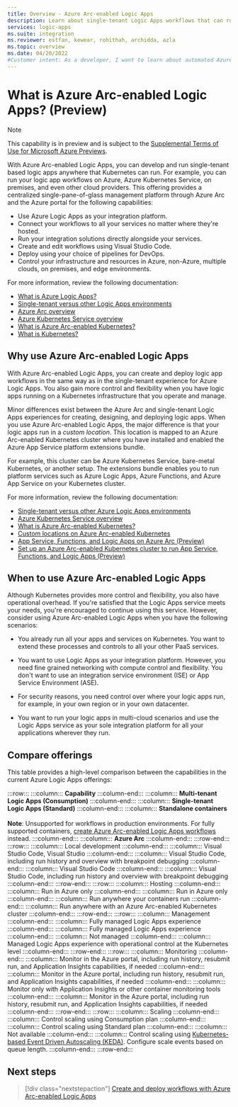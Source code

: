 ```yaml
---
title: Overview - Azure Arc-enabled Logic Apps
description: Learn about single-tenant Logic Apps workflows that can run anywhere that Kubernetes can run.
services: logic-apps
ms.suite: integration
ms.reviewer: estfan, kewear, rohithah, archidda, azla
ms.topic: overview
ms.date: 04/20/2022
#Customer intent: As a developer, I want to learn about automated Azure Arc-enabled logic app workflows that can run anywhere that Kubernetes can run.
---
```


# What is Azure Arc-enabled Logic Apps? (Preview)

> [!NOTE]
> This capability is in preview and is subject to the 
> [Supplemental Terms of Use for Microsoft Azure Previews](https://azure.microsoft.com/support/legal/preview-supplemental-terms/).

With Azure Arc-enabled Logic Apps, you can develop and run single-tenant based logic apps anywhere that Kubernetes can run. For example, you can run your logic app workflows on Azure, Azure Kubernetes Service, on premises, and even other cloud providers. This offering provides a centralized single-pane-of-glass management platform through Azure Arc and the Azure portal for the following capabilities:

- Use Azure Logic Apps as your integration platform.
- Connect your workflows to all your services no matter where they're hosted.
- Run your integration solutions directly alongside your services.
- Create and edit workflows using Visual Studio Code.
- Deploy using your choice of pipelines for DevOps.
- Control your infrastructure and resources in Azure, non-Azure, multiple clouds, on premises, and edge environments.

For more information, review the following documentation:

- [What is Azure Logic Apps?](../logic-apps/logic-apps-overview.md)
- [Single-tenant versus other Logic Apps environments](../logic-apps/single-tenant-overview-compare.md)
- [Azure Arc overview](../azure-arc/overview.md)
- [Azure Kubernetes Service overview](../aks/intro-kubernetes.md)
- [What is Azure Arc-enabled Kubernetes?](../azure-arc/kubernetes/overview.md)
- [What is Kubernetes?](https://kubernetes.io/docs/concepts/overview/what-is-kubernetes/)

<a name="why-use"></a>

## Why use Azure Arc-enabled Logic Apps

With Azure Arc-enabled Logic Apps, you can create and deploy logic app workflows in the same way as in the single-tenant experience for Azure Logic Apps. You also gain more control and flexibility when you have logic apps running on a Kubernetes infrastructure that you operate and manage.

Minor differences exist between the Azure Arc and single-tenant Logic Apps experiences for creating, designing, and deploying logic apps. When you use Azure Arc-enabled Logic Apps, the major difference is that your logic apps run in a *custom location*. This location is mapped to an Azure Arc-enabled Kubernetes cluster where you have installed and enabled the Azure App Service platform extensions bundle.

For example, this cluster can be Azure Kubernetes Service, bare-metal Kubernetes, or another setup. The extensions bundle enables you to run platform services such as Azure Logic Apps, Azure Functions, and Azure App Service on your Kubernetes cluster.

For more information, review the following documentation:

- [Single-tenant versus other Azure Logic Apps environments](../logic-apps/single-tenant-overview-compare.md)
- [Azure Kubernetes Service overview](../aks/intro-kubernetes.md)
- [What is Azure Arc-enabled Kubernetes?](../azure-arc/kubernetes/overview.md)
- [Custom locations on Azure Arc-enabled Kubernetes](../azure-arc/kubernetes/conceptual-custom-locations.md)
- [App Service, Functions, and Logic Apps on Azure Arc (Preview)](../app-service/overview-arc-integration.md)
- [Set up an Azure Arc-enabled Kubernetes cluster to run App Service, Functions, and Logic Apps (Preview)](../app-service/manage-create-arc-environment.md)

<a name="when-to-use"></a>

## When to use Azure Arc-enabled Logic Apps

Although Kubernetes provides more control and flexibility, you also have operational overhead. If you're satisfied that the Logic Apps service meets your needs, you're encouraged to continue using this service. However, consider using Azure Arc-enabled Logic Apps when you have the following scenarios:

- You already run all your apps and services on Kubernetes. You want to extend these processes and controls to all your other PaaS services.

- You want to use Logic Apps as your integration platform. However, you need fine grained networking with compute control and flexibility. You don't want to use an integration service environment (ISE) or App Service Environment (ASE).

- For security reasons, you need control over where your logic apps run, for example, in your own region or in your own datacenter. 

- You want to run your logic apps in multi-cloud scenarios and use the Logic Apps service as your sole integration platform for all your applications wherever they run.

<a name="compare"></a>

## Compare offerings

This table provides a high-level comparison between the capabilities in the current Azure Logic Apps offerings:

:::row:::
   :::column:::
      **Capability**
   :::column-end:::
   :::column:::
      **Multi-tenant Logic Apps (Consumption)**
   :::column-end:::
   :::column:::
      **Single-tenant Logic Apps (Standard)**
   :::column-end:::
   :::column:::
      **Standalone containers** <br><br>**Note**: Unsupported for workflows in production environments. For fully supported containers, [create Azure Arc-enabled Logic Apps workflows](azure-arc-enabled-logic-apps-create-deploy-workflows.md) instead.
   :::column-end:::
   :::column:::
      **Azure Arc**
   :::column-end:::
:::row-end:::
:::row:::
   :::column:::
      Local development
   :::column-end:::
   :::column:::
      Visual Studio Code, Visual Studio
   :::column-end:::
   :::column:::
      Visual Studio Code, including run history and overview with breakpoint debugging
   :::column-end:::
   :::column:::
      Visual Studio Code
   :::column-end:::
   :::column:::
      Visual Studio Code, including run history and overview with breakpoint debugging
   :::column-end:::
:::row-end:::
:::row:::
   :::column:::
      Hosting
   :::column-end:::
   :::column:::
      Run in Azure only
   :::column-end:::
   :::column:::
      Run in Azure only
   :::column-end:::
   :::column:::
      Run anywhere your containers run
   :::column-end:::
   :::column:::
      Run anywhere with an Azure Arc-enabled Kubernetes cluster
   :::column-end:::
:::row-end:::
:::row:::
   :::column:::
      Management
   :::column-end:::
   :::column:::
      Fully managed Logic Apps experience
   :::column-end:::
   :::column:::
      Fully managed Logic Apps experience
   :::column-end:::
   :::column:::
      Not managed
   :::column-end:::
   :::column:::
      Managed Logic Apps experience with operational control at the Kubernetes level
   :::column-end:::
:::row-end:::
:::row:::
   :::column:::
      Monitoring
   :::column-end:::
   :::column:::
      Monitor in the Azure portal, including run history, resubmit run, and Application Insights capabilities, if needed
   :::column-end:::
   :::column:::
      Monitor in the Azure portal, including run history, resubmit run, and Application Insights capabilities, if needed
   :::column-end:::
   :::column:::
      Monitor only with Application Insights or other container monitoring tools
   :::column-end:::
   :::column:::
      Monitor in the Azure portal, including run history, resubmit run, and Application Insights capabilities, if needed
   :::column-end:::
:::row-end:::
:::row:::
   :::column:::
      Scaling
   :::column-end:::
   :::column:::
      Control scaling using Consumption plan
   :::column-end:::
   :::column:::
      Control scaling using Standard plan
   :::column-end:::
   :::column:::
      Not available
   :::column-end:::
   :::column:::
      Control scaling using [Kubernetes-based Event Driven Autoscaling (KEDA)](https://keda.sh/). Configure scale events based on queue length.
   :::column-end:::
:::row-end:::

## Next steps

> [!div class="nextstepaction"]
> [Create and deploy workflows with Azure Arc-enabled Logic Apps](azure-arc-enabled-logic-apps-create-deploy-workflows.md)
